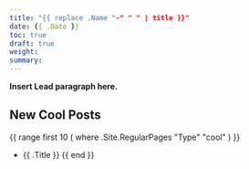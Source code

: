 ```yaml
---
title: "{{ replace .Name "-" " " | title }}"
date: {{ .Date }}
toc: true
draft: true
weight: 
summary: 
---
```


**Insert Lead paragraph here.**

## New Cool Posts

{{ range first 10 ( where .Site.RegularPages "Type" "cool" ) }}
* {{ .Title }}
{{ end }}